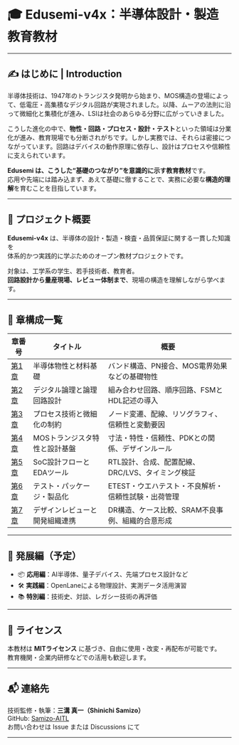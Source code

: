 # 🎓 Edusemi-v4x：半導体設計・製造 教育教材

---

## ✍️ はじめに | Introduction

半導体技術は、1947年のトランジスタ発明から始まり、MOS構造の登場によって、低電圧・高集積なデジタル回路が実現されました。以降、ムーアの法則に沿って微細化と集積化が進み、LSIは社会のあらゆる分野に広がっていきました。

こうした進化の中で、**物性・回路・プロセス・設計・テスト**といった領域は分業化が進み、教育現場でも分断されがちです。しかし実務では、それらは密接につながっています。回路はデバイスの動作原理に依存し、設計はプロセスや信頼性に支えられています。

**Edusemi は、こうした“基礎のつながり”を意識的に示す教育教材**です。  
応用や先端には踏み込まず、あえて基礎に徹することで、実務に必要な**構造的理解**を育むことを目指しています。

---

## 📘 プロジェクト概要

**Edusemi-v4x** は、半導体の設計・製造・検査・品質保証に関する一貫した知識を  
体系的かつ実践的に学ぶためのオープン教材プロジェクトです。

対象は、工学系の学生、若手技術者、教育者。  
**回路設計から量産現場、レビュー体制まで**、現場の構造を理解しながら学べます。

---

## 🧭 章構成一覧

| 章番号 | タイトル | 概要 |
|--------|----------|------|
| [第1章](chapter1_materials/README.md) | 半導体物性と材料基礎 | バンド構造、PN接合、MOS電界効果などの基礎物性 |
| [第2章](chapter2_comb_logic/README.md) | デジタル論理と論理回路設計 | 組み合わせ回路、順序回路、FSMとHDL記述の導入 |
| [第3章](chapter3_process_variation/README.md) | プロセス技術と微細化の制約 | ノード変遷、配線、リソグラフィ、信頼性と変動要因 |
| [第4章](chapter4_mos_characteristics/README.md) | MOSトランジスタ特性と設計基盤 | 寸法・特性・信頼性、PDKとの関係、デザインルール |
| [第5章](chapter5_soc_design_flow/README.md) | SoC設計フローとEDAツール | RTL設計、合成、配置配線、DRC/LVS、タイミング検証 |
| [第6章](chapter6_test_and_package/README.md) | テスト・パッケージ・製品化 | ETEST・ウエハテスト・不良解析・信頼性試験・出荷管理 |
| [第7章](chapter7_design_review_and_org/README.md) | デザインレビューと開発組織連携 | DR構造、ケース比較、SRAM不良事例、組織的合意形成 |

---

## 🧩 発展編（予定）

- 📦 **応用編**：AI半導体、量子デバイス、先端プロセス設計など
- 🛠 **実践編**：OpenLaneによる物理設計、実測データ活用演習
- 📚 **特別編**：技術史、対談、レガシー技術の再評価

---

## 📄 ライセンス

本教材は **MITライセンス** に基づき、自由に使用・改変・再配布が可能です。  
教育機関・企業内研修などでの活用も歓迎します。

---

## 📬 連絡先

技術監修・執筆：**三溝 真一（Shinichi Samizo）**  
GitHub: [Samizo-AITL](https://github.com/Samizo-AITL)  
お問い合わせは Issue または Discussions にて

---
